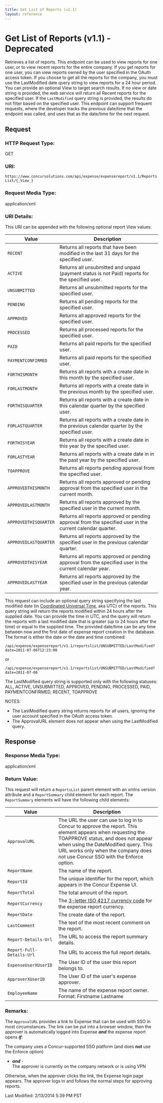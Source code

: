 ```yaml
---
title: Get List of Reports (v1.1)
layout: reference
---
```



# Get List of Reports (v1.1) - Deprecated
Retrieves a list of reports. This endpoint can be used to view reports for one user, or to view recent reports for the entire company. If you get reports for one user, you can view reports owned by the user specified in the OAuth access token. If you choose to get all the reports for the company, you must use the LastModified date query string to view reports for a 24 hour period. You can provide an optional View to target search results. If no view or date string is provided, the web service will return all Recent reports for the specified user. If the `LastModified` query string is provided, the results do not filter based on the specified user. This endpoint can support frequent requests, where the developer tracks the previous date/time that the endpoint was called, and uses that as the date/time for the next request.

## Request

### HTTP Request Type: 
GET  

### URI: 
`https://www.concursolutions.com/api/expense/expensereport/v1.1/ReportsList/{_View_}`

### Request Media Type: 
application/xml


### URI Details: 
This URI can be appended with the following optional report View values:

| Value | Description |
| ------ | ------------ |
| `RECENT` | Returns all reports that have been modified in the last 31 days for the specified user. |
| `ACTIVE` | Returns all unsubmitted and unpaid (payment status is not Paid) reports for the specified user. |
| `UNSUBMITTED` | Returns all unsubmitted reports for the specified user. |
| `PENDING` | Returns all pending reports for the specified user. |
| `APPROVED` | Returns all approved reports for the specified user. |
| `PROCESSED` | Returns all processed reports for the specified user. |
| `PAID` | Returns all paid reports for the specified user. |
| `PAYMENTCONFIRMED` | Returns all paid reports for the specified user. |
| `FORTHISMONTH` | Returns all reports with a create date in this month by the specified user. |
| `FORLASTMONTH` | Returns all reports with a create date in the previous month by the specified user. |
| `FORTHISQUARTER` | Returns all reports with a create date in this calendar quarter by the specified user. |
| `FORLASTQUARTER` | Returns all reports with a create date in the previous calendar quarter by the specified user. |
| `FORTHISYEAR` | Returns all reports with a create date in this year by the specified user. |
| `FORLASTYEAR` | Returns all reports with a create date in in the past year by the specified user. |
| `TOAPPROVE` | Returns all reports pending approval from the specified user. |
| `APPROVEDTHISMONTH` | Returns all reports approved or pending approval from the specified user in the current month. |
| `APPROVEDLASTMONTH` | Returns all reports approved by the specified user in the current month. |
| `APPROVEDTHISQUARTER` | Returns all reports approved or pending approval from the specified user in the current calendar quarter. |
| `APPROVEDLASTQUARTER` | Returns all reports approved by the specified user in the previous calendar quarter. |
| `APPROVEDTHISYEAR` | Returns all reports approved or pending approval from the specified user in the current calendar year. |
| `APPROVEDLASTYEAR` | Returns all reports approved by the specified user in the previous calendar year. |

This request can include an optional query string specifying the last modified date (in [Coordinated Universal Time](http://en.wikipedia.org/wiki/Coordinated_Universal_Time), aka UTC) of the reports. This query string will return the reports modified within 24 hours after the supplied date. You can provide the time in UTC, and the query will return the reports with a last modified date that is greater (up to 24 hours after the time) or equal to the supplied time. The provided date/time can be any time between now and the first date of expense report creation in the database. The format is either the date or the date and time combined:

`/api/expense/expensereport/v1.1/reportslist/UNSUBMITTED/LastModified?date=2011-07-06T12:23:00`

or

`/api/expense/expensereport/v1.1/reportslist/UNSUBMITTED/LastModified?date=2011-07-06`

The LastModified query string is supported only with the following statuses: ALL, ACTIVE, UNSUBMITTED, APPROVED, PENDING, PROCESSED, PAID, PAYMENTCONFIRMED, RECENT, TOAPPROVE

NOTES:

*   The LastModified query string returns reports for all users, ignoring the user account specified in the OAuth access token.
*   The ApprovalURL element does not appear when using the LastModified query.

## Response

### Response Media Type: 
application/xml  

### Return Value: 
This request will return a `ReportsList` parent element with an xmlns version attribute and a `ReportSummary` child element for each report. The `ReportSummary` elements will have the following child elements:

| Value | Description |
| ------ | ------------ |
| `ApprovalURL` | The URL the user can use to log in to Concur to approve the report. This element appears when requesting the TOAPPROVE status, and does not appear when using the DateModified query. This URL works only when the company does not use Concur SSO with the Enforce option. 
| `ReportName` | The name of the report.
| `ReportId` | The unique identifier for the report, which appears in the Concur Expense UI.
| `ReportTotal` | The total amount of the report.
| `ReportCurrency`| The [3-letter ISO 4217 currency code](http://en.wikipedia.org/wiki/ISO_4217) for the expense report currency.
| `ReportDate` | The create date of the report.
| `LastComment` | The text of the most recent comment on the report.
| `Report-Details-Url` | The URL to access the report summary details.
| `Report-Full-Details-Url` | The URL to access the full report details.
| `ExpenseUserXUserID` | The User ID of the user this report belongs to.
| `ApproverXUserID`  | The User ID of the user's expense approver.
| `EmployeeName` | The name of the expense report owner. Format: Firstname Lastname

### Remarks:
 The `ApprovalURL` provides a link to Expense that can be used with SSO in most circumstances. The link can be put into a browser window, then the approver is automatically logged into Expense **_and_** the expense report opens **_if_**:

The company uses a Concur-supported SSO platform (and does **not** use the Enforce option)  
 - **_and_** -  
The approver is currently on the company network or is using VPN

Otherwise, when the approver clicks the link, the Expense login page appears. The approver logs in and follows the normal steps for approving reports.

  

Last Modified: 2/13/2014 5:39 PM PST
